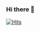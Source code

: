 ### Hi there 👋
[![Hits](https://hits.seeyoufarm.com/api/count/incr/badge.svg?url=https%3A%2F%2Fgithub.com%2Fimchanghwan&count_bg=%2341D332&title_bg=%233F3F3F&icon=https://raw.githubusercontent.com/oAuth-Buttons/logo-providers/94f928d7c8ffc39eb2c4eb64325888e4f6c0dd55/svg/naver.svg&icon_color=%23E7E7E7&title=Blog&edge_flat=false)](https://blog.naver.com/im_changhwan)
<!--
**imchanghwan/imchanghwan** is a ✨ _special_ ✨ repository because its `README.md` (this file) appears on your GitHub profile.

Here are some ideas to get you started:

- 🔭 I’m currently working on ...
- 🌱 I’m currently learning ...
- 👯 I’m looking to collaborate on ...
- 🤔 I’m looking for help with ...
- 💬 Ask me about ...
- 📫 How to reach me: ...
- 😄 Pronouns: ...
- ⚡ Fun fact: ...
-->
